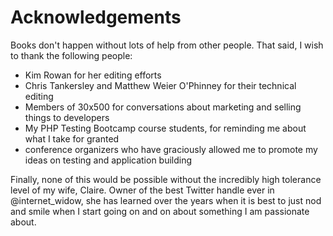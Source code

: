 # Acknowledgements
Books don't happen without lots of help from other people. That said, I wish
to thank the following people:

* Kim Rowan for her editing efforts
* Chris Tankersley and Matthew Weier O'Phinney for their technical editing
* Members of 30x500 for conversations about marketing and selling things to developers
* My PHP Testing Bootcamp course students, for reminding me about what I take for granted
* conference organizers who have graciously allowed me to promote my ideas on testing and application building

Finally, none of this would be possible without the incredibly high
tolerance level of my wife, Claire.  Owner of the best Twitter handle
ever in @internet_widow, she has learned over the years when it
is best to just nod and smile when I start going on and on about
something I am passionate about.




